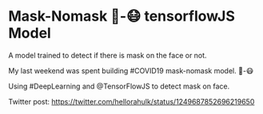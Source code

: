 # Mask-Nomask 🙂-😷 tensorflowJS Model
A model trained to detect if there is mask on the face or not.

My last weekend was spent building #COVID19 mask-nomask model. 🙂-😷

Using  #DeepLearning and @TensorFlowJS to detect mask on face.

Twitter post: https://twitter.com/hellorahulk/status/1249687852696219650
